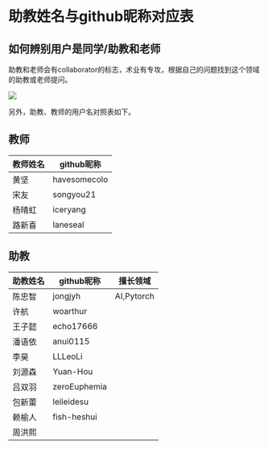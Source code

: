 # 助教姓名与github昵称对应表

## 如何辨别用户是同学/助教和老师

助教和老师会有collaborator的标志，术业有专攻，根据自己的问题找到这个领域的助教或老师提问。

![](collaborator-chip.png)

另外，助教、教师的用户名对照表如下。


## 教师
| 教师姓名 | github昵称   |
|----------|--------------|
| 黄坚     | havesomecolo |
| 宋友     | songyou21    |
| 杨晴虹   | iceryang     |
| 路新喜   | laneseal     |

## 助教
| 助教姓名 | github昵称  | 擅长领域 |
|----------|-------------|----------|
| 陈忠智   | jongjyh    | AI,Pytorch |
| 许航 | woarthur |  |
| 王子懿 | echo17666 |  |
| 潘语依 | anui0115 |  |
| 李昊 | LLLeoLi |  |
| 刘源森 | Yuan-Hou |  |
| 吕双羽 | zeroEuphemia |  |
| 包新蕾 | leileidesu |  |
| 赖榆人 | fish-heshui |  |
| 周洪熙 |  |  |
